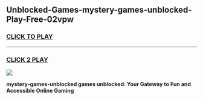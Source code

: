 
## Unblocked-Games-mystery-games-unblocked-Play-Free-02vpw
<h3>
<a href="https://premium76.site?title=mystery-games-unblocked&ref=22A">CLICK TO PLAY</a></h3>
<hr>

<h3>
<a href="https://premium76.site?title=mystery-games-unblocked&ref=22A">CLICK 2 PLAY</a>
  
</h3>

<a href="https://premium76.site?title=mystery-games-unblocked&ref=22A"><img src="https://clearcache.store/games.png"></a>


**mystery-games-unblocked games unblocked: Your Gateway to Fun and Accessible Online Gaming**
